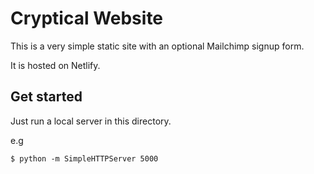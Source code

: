 # Cryptical Website

This is a very simple static site with an optional Mailchimp signup form.

It is hosted on Netlify.

## Get started

Just run a local server in this directory.

e.g 

`$ python -m SimpleHTTPServer 5000`
